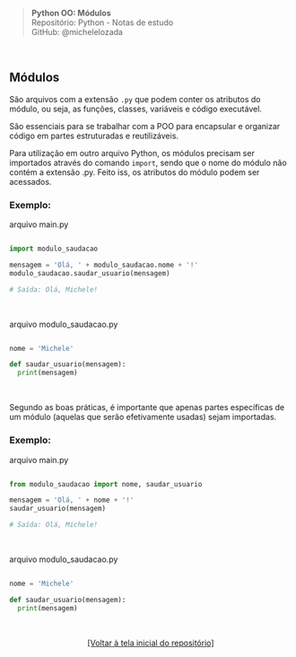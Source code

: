> **Python OO: Módulos**  
> Repositório: Python - Notas de estudo     
> GitHub: @michelelozada
&nbsp;
     
&nbsp; 

## Módulos
São arquivos com a extensão `.py` que podem conter os atributos do módulo, ou seja, as funções, classes, variáveis e código executável. 
&nbsp; 

São essenciais para se trabalhar com a POO para encapsular e organizar código em partes estruturadas e reutilizáveis. 
&nbsp; 

Para utilização em outro arquivo Python, os módulos precisam ser importados através do comando `import`, sendo que o nome do módulo não contém a extensão .py. Feito iss, os atributos do módulo podem ser acessados.
&nbsp; 

### Exemplo: 

arquivo main.py
```py

import modulo_saudacao

mensagem = 'Olá, ' + modulo_saudacao.nome + '!'
modulo_saudacao.saudar_usuario(mensagem)

# Saída: Olá, Michele!
```

&nbsp; 

arquivo modulo_saudacao.py

```py

nome = 'Michele'

def saudar_usuario(mensagem):
  print(mensagem)
```` 

&nbsp; 

Segundo as boas práticas, é importante que apenas partes específicas de um módulo (aquelas que serão efetivamente usadas) sejam importadas.
&nbsp;  

### Exemplo: 

arquivo main.py

```py

from modulo_saudacao import nome, saudar_usuario

mensagem = 'Olá, ' + nome + '!'
saudar_usuario(mensagem)

# Saída: Olá, Michele!
```

&nbsp; 

arquivo modulo_saudacao.py

```py

nome = 'Michele'

def saudar_usuario(mensagem):
  print(mensagem)
```` 

&nbsp;

<div align="center">
<a href="https://github.com/michelelozada/Python-Study-Notes">[Voltar à tela inicial do repositório]</a>
</div>